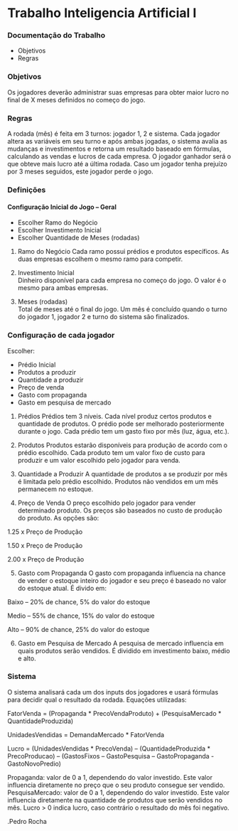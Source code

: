 # Trabalho Inteligencia Artificial I #

### Documentação do Trabalho ###

* Objetivos
* Regras

### Objetivos ###
Os jogadores deverão administrar suas empresas para obter maior lucro no final de X meses definidos no começo do jogo.

### Regras ###
A rodada (mês) é feita em 3 turnos: jogador 1, 2 e sistema. Cada jogador altera as variáveis em seu turno e após ambas jogadas, o sistema avalia as mudanças e investimentos e retorna um resultado baseado em fórmulas, calculando as vendas e lucros de cada empresa.
O jogador ganhador será o que obteve mais lucro até a última rodada. Caso um jogador tenha prejuízo por 3 meses seguidos, este jogador perde o jogo.

### Definições ###
#### Configuração Inicial do Jogo – Geral ####
- Escolher Ramo do Negócio
- Escolher Investimento Inicial
- Escolher Quantidade de Meses (rodadas)

 1. Ramo do Negócio 
Cada ramo possui prédios e produtos específicos. As duas empresas escolhem o mesmo ramo para competir.

 2. Investimento Inicial  
Dinheiro disponível para cada empresa no começo do jogo. O valor é o mesmo para ambas empresas.

 3. Meses (rodadas)  
Total de meses até o final do jogo. Um mês é concluído quando o turno do jogador 1, jogador 2 e turno do sistema são finalizados.

### Configuração de cada jogador ###
Escolher:
- Prédio Inicial
- Produtos a produzir
- Quantidade a produzir
- Preço de venda
- Gasto com propaganda
- Gasto em pesquisa de mercado

1. Prédios 
Prédios tem 3 níveis. Cada nível produz certos produtos e quantidade de produtos. O prédio pode ser melhorado posteriormente durante o jogo. Cada prédio tem um gasto fixo por mês (luz, água, etc.).
 
2. Produtos 
Produtos estarão disponíveis para produção de acordo com o prédio escolhido. Cada produto tem um valor fixo de custo para produzir e um valor escolhido pelo jogador para venda. 

3. Quantidade a Produzir 
A quantidade de produtos a se produzir por mês é limitada pelo prédio escolhido. Produtos não vendidos em um mês permanecem no estoque.

4. Preço de Venda 
O preço escolhido pelo jogador para vender determinado produto. Os preços são baseados no custo de produção do produto. As opções são:

1.25 x Preço de Produção

1.50 x Preço de Produção

2.00 x Preço de Produção

5. Gasto com Propaganda 
O gasto com propaganda influencia na chance de vender o estoque inteiro do jogador e seu preço é baseado no valor do estoque atual. É divido em:

Baixo – 20% de chance, 5% do valor do estoque

Medio – 55% de chance, 15% do valor do estoque

Alto – 90% de chance, 25% do valor do estoque


6. Gasto em Pesquisa de Mercado 
A pesquisa de mercado influencia em quais produtos serão vendidos. É dividido em investimento baixo, médio e alto.

### Sistema ###
O sistema analisará cada um dos inputs dos jogadores e usará fórmulas para decidir qual o resultado da rodada. 
Equações utilizadas:

FatorVenda = (Propaganda * PrecoVendaProduto) + (PesquisaMercado * QuantidadeProduzida)

UnidadesVendidas = DemandaMercado * FatorVenda

Lucro = (UnidadesVendidas * PrecoVenda) – (QuantidadeProduzida * PrecoProducao) – (GastosFixos – GastoPesquisa – GastoPropaganda - GastoNovoPredio)

Propaganda: valor de 0 a 1, dependendo do valor investido. Este valor influencia diretamente no preço que o seu produto consegue ser vendido.
PesquisaMercado: valor de 0 a 1, dependendo do valor investido. Este valor influencia diretamente na quantidade de produtos que serão vendidos no mês.
Lucro > 0 indica lucro, caso contrário o resultado do mês foi negativo.

.Pedro Rocha
